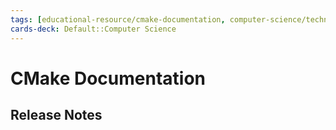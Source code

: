 ```yaml
---
tags: [educational-resource/cmake-documentation, computer-science/technology/cmake, study-note] 
cards-deck: Default::Computer Science
---
```


# CMake Documentation

## Release Notes